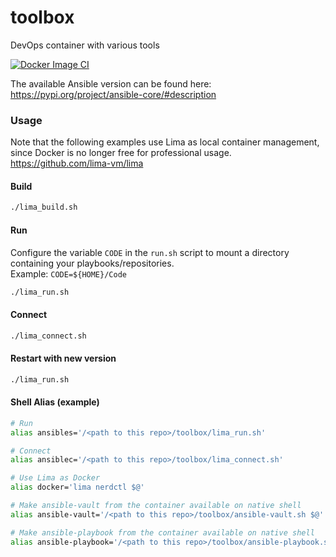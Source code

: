 # toolbox
DevOps container with various tools

[![Docker Image CI](https://github.com/siw36/toolbox/actions/workflows/docker-image.yml/badge.svg?branch=main)](https://github.com/siw36/toolbox/actions/workflows/docker-image.yml)

The available Ansible version can be found here: https://pypi.org/project/ansible-core/#description

### Usage

Note that the following examples use Lima as local container management, since Docker is no longer free for professional usage. https://github.com/lima-vm/lima

#### Build
```bash
./lima_build.sh
```

#### Run
Configure the variable `CODE` in the `run.sh` script to mount a directory containing your playbooks/repositories.    
Example: `CODE=${HOME}/Code`  
```bash
./lima_run.sh
```

#### Connect
```bash
./lima_connect.sh
```

#### Restart with new version
```bash
./lima_run.sh
```

#### Shell Alias (example)
```bash
# Run
alias ansibles='/<path to this repo>/toolbox/lima_run.sh'

# Connect
alias ansiblec='/<path to this repo>/toolbox/lima_connect.sh'

# Use Lima as Docker
alias docker='lima nerdctl $@'

# Make ansible-vault from the container available on native shell
alias ansible-vault='/<path to this repo>/toolbox/ansible-vault.sh $@'

# Make ansible-playbook from the container available on native shell
alias ansible-playbook='/<path to this repo>/toolbox/ansible-playbook.sh $@'
```
